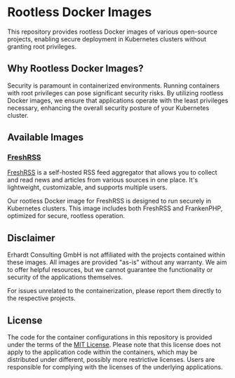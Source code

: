 # Rootless Docker Images

This repository provides rootless Docker images of various open-source projects, enabling secure deployment in Kubernetes clusters without granting root privileges.

## Why Rootless Docker Images?

Security is paramount in containerized environments. Running containers with root privileges can pose significant security risks. By utilizing rootless Docker images, we ensure that applications operate with the least privileges necessary, enhancing the overall security posture of your Kubernetes cluster.

## Available Images

### [FreshRSS](./freshrss)

[FreshRSS](https://freshrss.org/) is a self-hosted RSS feed aggregator that allows you to collect and read news and articles from various sources in one place. It's lightweight, customizable, and supports multiple users.

Our rootless Docker image for FreshRSS is designed to run securely in Kubernetes clusters. This image includes both FreshRSS and FrankenPHP, optimized for secure, rootless operation.

## Disclaimer

Erhardt Consulting GmbH is not affiliated with the projects contained within these images. All images are provided "as-is" without any warranty. We aim to offer helpful resources, but we cannot guarantee the functionality or security of the applications themselves.

For issues unrelated to the containerization, please report them directly to the respective projects.

## License

The code for the container configurations in this repository is provided under the terms of the [MIT License](LICENSE). Please note that this license does not apply to the application code within the containers, which may be distributed under different, possibly more restrictive licenses. Users are responsible for complying with the licenses of the underlying applications.